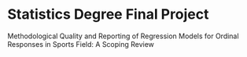 # Statistics Degree Final Project 

Methodological Quality and Reporting of Regression Models for Ordinal Responses in Sports Field: A Scoping Review 


